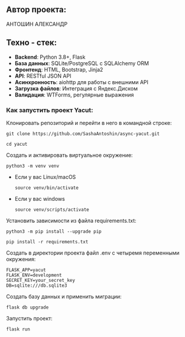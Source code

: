 ## Автор проекта:

АНТОШИН АЛЕКСАНДР

## Техно - стек:

- **Backend**: Python 3.8+, Flask
- **База данных**: SQLite/PostgreSQL с SQLAlchemy ORM
- **Фронтенд**: HTML, Bootstrap, Jinja2
- **API**: RESTful JSON API
- **Асинхронность**: aiohttp для работы с внешними API
- **Загрузка файлов**: Интеграция с Яндекс.Диском
- **Валидация**: WTForms, регулярные выражения

### Как запустить проект Yacut:

Клонировать репозиторий и перейти в него в командной строке:

```
git clone https://github.com/SashaAntoshin/async-yacut.git
```

```
cd yacut
```

Cоздать и активировать виртуальное окружение:

```
python3 -m venv venv
```

* Если у вас Linux/macOS

    ```
    source venv/bin/activate
    ```

* Если у вас windows

    ```
    source venv/scripts/activate
    ```

Установить зависимости из файла requirements.txt:

```
python3 -m pip install --upgrade pip
```

```
pip install -r requirements.txt
```

Создать в директории проекта файл .env с четыремя переменными окружения:

```
FLASK_APP=yacut
FLASK_ENV=development
SECRET_KEY=your_secret_key
DB=sqlite:///db.sqlite3
```

Создать базу данных и применить миграции:

```
flask db upgrade
```

Запустить проект:

```
flask run
```
